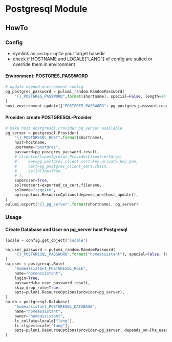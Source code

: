 # Postgresql Module

## HowTo

### Config

- symlink as `postgresql`to your target basedir
- check if HOSTNAME and LOCALE["LANG"] of config are suited or override them in environment

#### Environment: POSTGRES_PASSWORD

```python
# update needed environment config
pg_postgres_password = pulumi_random.RandomPassword(
    "{}_POSTGRES_PASSWORD".format(shortname), special=False, length=24
)
host_environment.update({"POSTGRES_PASSWORD": pg_postgres_password.result})

```

#### Provider: create POSTGRESQL-Provider

```python
# make host postgresql.Provider pg_server available
pg_server = postgresql.Provider(
    "{}_POSTGRESQL_HOST".format(shortname),
    host=hostname,
    username="postgres",
    password=pg_postgres_password.result,
    # clientcert=postgresql.ProviderClientcertArgs(
    #     key=pg_postgres_client_cert.key.private_key_pem,
    #     cert=pg_postgres_client_cert.chain,
    #     sslinline=True,
    # ),
    superuser=True,
    sslrootcert=exported_ca_cert.filename,
    sslmode="require",
    opts=pulumi.ResourceOptions(depends_on=[host_update]),
)
pulumi.export("{}_pg_server".format(shortname), pg_server)

```

### Usage

#### Create Database and User on pg_server host Postgresql

```python
locale = config.get_object("locale")

ha_user_password = pulumi_random.RandomPassword(
    "{}_POSTGRESQL_PASSWORD".format("homeassistant"), special=False, length=24
)
ha_user = postgresql.Role(
    "homeassistant_POSTGRESQL_ROLE",
    name="homeassistant",
    login=True,
    password=ha_user_password.result,
    skip_drop_role=True,
    opts=pulumi.ResourceOptions(provider=pg_server),
)
ha_db = postgresql.Database(
    "homeassistant_POSTGRESQL_DATABASE",
    name="homeassistant",
    owner="homeassistant",
    lc_collate=locale["lang"],
    lc_ctype=locale["lang"],
    opts=pulumi.ResourceOptions(provider=pg_server, depends_on=[ha_user]),
)

```
